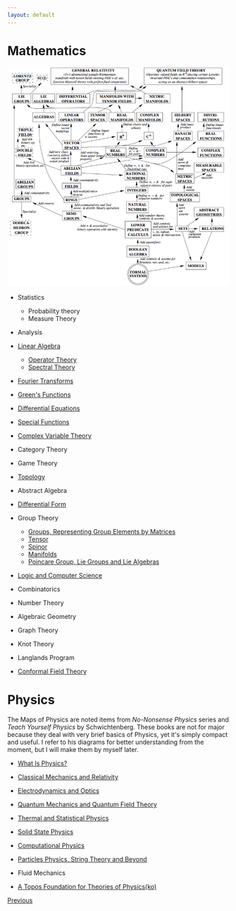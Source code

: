 ```yaml
---
layout: default
---
```


# Mathematics

![m](/assets/img/mmp.jpg)

- Statistics
    - Probability theory
    - Measure Theory

- Analysis

- [Linear Algebra](./MP/LA/linear_algebra.html)
  - [Operator Theory](./MP/LA/operator.html)
  - [Spectral Theory](./MP/LA/Spectral.html)
- [Fourier Transforms](./MP/ft.html)
- [Green's Functions](./MP/gf.html)

- [Differential Equations](./MP/de.html)
- [Special Functions](./MP/special_functions.html)
- [Complex Variable Theory](./MP/Complex%20Variable%20Theory.html)

- Category Theory

- Game Theory

- [Topology](./MP/AAT/Topology_basics.html)
- Abstract Algebra
- [Differential Form](./MP/AAT/Differential_form.html)
- Group Theory
    - [Groups, Representing Group Elements by Matrices](./MP/G/Group_basics.html)
    - [Tensor](./MP/G/Tensor.html)
    - [Spinor](./MP/G/Spinor.html)
    - [Manifolds](./MP/G/Manifolds.html)
    - [Poincare Group, Lie Groups and Lie Algebras](./MP/G/Lie_Algebra.html)

- [Logic and Computer Science](/P/logic/logic_content.html)

- Combinatorics
- Number Theory
- Algebraic Geometry
- Graph Theory

- Knot Theory

- Langlands Program

- [Conformal Field Theory](./MP/cft.html)

# Physics

The Maps of Physics are noted items from *No-Nonsense Physics* series and *Teach Yourself Physics* by Schwichtenberg. These books are not for major because they deal with very brief basics of Physics, yet it's simply compact and useful. I refer to his diagrams for better understanding from the moment, but I will make them by myself later.

- [What Is Physics?](./WP/what_content.html)
- [Classical Mechanics and Relativity](./CM/CM_content.html)
- [Electrodynamics and Optics](./ED/ED_content.html)
- [Quantum Mechanics and Quantum Field Theory](./Q/Q_content.html)
- [Thermal and Statistical Physics](./TSP/TSP_content.html)
- [Solid State Physics](./SP/SP_content.html)
- [Computational Physics](./CP/CP_content.html)
- [Particles Physics, String Theory and Beyond](./ST/ST_content.html)

- Fluid Mechanics

- [A Topos Foundation for Theories of Physics(ko)](./MP/topos.html)

<div class="pagination">
  <a href="{{ '/index.html' | relative_url }}" class="prev-button">Previous</a>
</div>